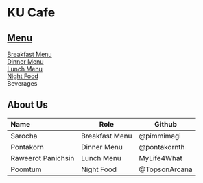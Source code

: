# KU Cafe

## [Menu](Menu.md)
[Breakfast Menu](Menu.md#-breakfast-menu)   
[Dinner Menu](Menu.md#-dinner-menu)   
[Lunch Menu](Menu.md#-lunch-menu)    
[Night Food](./Menu.md#Night-Food)  
Beverages  

## About Us
| Name      | Role      | Github          |
|:----------|-----------|-----------------|
| Sarocha | Breakfast Menu | @pimmimagi|
| Pontakorn       | Dinner Menu       | @pontakornth      |
| Raweerot Panichsin | Lunch Menu | MyLife4What |
| Poomtum   | Night Food| @TopsonArcana   |
